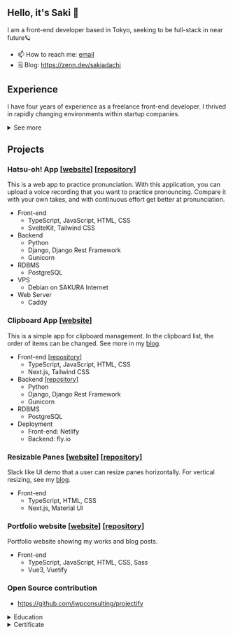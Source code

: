## Hello, it's Saki 👋

I am a front-end developer based in Tokyo, seeking to be full-stack in near future🪐

- 📫 How to reach me: [email](mailto:hello@sakiadachi.com)
- 🗒️ Blog: https://zenn.dev/sakiadachi

## Experience

I have four years of experience as a freelance front-end developer. I thrived in rapidly changing environments within startup companies.

<details>
<summary>See more</summary>

| Company          | Description                     | Language, Framework               | Period            |
| ---------------- | ------------------------------- | --------------------------------- | ----------------- |
| Run.Edge Limited | Front-end developer (Freelance) | TypeScript, Dart, Vue.js, Flutter | 2021.11 ~ 2023.12 |
| upto4 Limited    | Front-end developer (Freelance) | JavaScript, Nuxt                  | 2020.6 ~ 2021.10  |

Before becoming a front-end developer, I worked as a designer in Tokyo. Through interior and graphic design, I was impressed by how various software streamlined operations and solved problems. Inspired by this experience, I wanted to create tools that solve people's problems, which led me to start learning web development.

</details>

## Projects

### Hatsu-oh! App [[website](https://ik1-428-46391.vs.sakura.ne.jp)] [[repository](https://github.com/sakiadachi/hatsuon-app)]

This is a web app to practice pronunciation. With this application, you can upload a voice recording that you want to practice pronouncing. Compare it with your own takes, and with continuous effort get better at pronunciation.

- Front-end
  - TypeScript, JavaScript, HTML, CSS
  - SvelteKit, Tailwind CSS
- Backend
  - Python
  - Django, Django Rest Framework
  - Gunicorn
- RDBMS
  - PostgreSQL
- VPS
  - Debian on SAKURA Internet
- Web Server
  - Caddy

### Clipboard App [[website](https://joyful-faloodeh-f040f9.netlify.app/)]

This is a simple app for clipboard management. In the clipboard list, the order of items can be changed. See more in my [blog](https://sakiadachi.com/blog/clipboard-app).

- Front-end [[repository](https://github.com/sakiadachi/emoji-clipboard-app)]
  - TypeScript, JavaScript, HTML, CSS
  - Next.js, Tailwind CSS
- Backend [[repository](https://github.com/sakiadachi/clipboard_project)]
  - Python
  - Django, Django Rest Framework
  - Gunicorn
- RDBMS
  - PostgreSQL
- Deployment
  - Front-end: Netlify
  - Backend: fly.io

### Resizable Panes [[website](https://resizable-elements.netlify.app)] [[repository](https://github.com/sakiadachi/resizable-elements)]

Slack like UI demo that a user can resize panes horizontally.
For vertical resizing, see my [blog](https://sakiadachi.com/blog/resizable-element).

- Front-end
  - TypeScript, HTML, CSS
  - Next.js, Material UI

### Portfolio website [[website](https://sakiadachi.com)] [[repository](https://github.com/sakiadachi/portfolio-better)]

Portfolio website showing my works and blog posts.

- Front-end
  - TypeScript, JavaScript, HTML, CSS, Sass
  - Vue3, Vuetify

### Open Source contribution

- https://github.com/jwpconsulting/projectify

<details>

<summary>Education</summary>

- Udacity Front-end Developer Nano-degree Online Program (2019)
- University of Brighton BA 3D Design & Craft (2015 ~ 2019)
</details>

<details>
<summary>Certificate</summary>

- Fundamental Information Technology Engineer Examination, 基本情報技術者試験 (2024.5)
- TOEIC scored 910 (2019.5)
</details>
